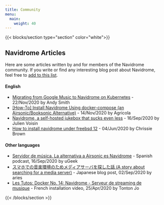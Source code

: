 ```yaml
---
title: Community
menu:
  main:
    weight: 40
---
```


{{< blocks/section type="section" color="white">}}

## Navidrome Articles
Here are some articles written by and for members of the Navidrome community. If you write or find any interesting blog post about Navidrome, feel free to [add to this list](https://github.com/navidrome/website/edit/master/content/en/community/_index.md).

<!-- Please add new entries in reverse chronological order -->
#### English

* [Migrating from Google Music to Navidrome on Kubernetes](https://andrewmichaelsmith.com/2020/11/migrating-from-google-music-to-navidrome-on-kubernetes/) - 22/Nov/2020 by Andy Smith
* [[How-To] Install Navidrome Using docker-compose (an Airsonic/Booksonic Alternative)](https://forum.openmediavault.org/index.php?thread/36635-how-to-install-navidrome-using-docker-compose-an-airsonic-booksonic-alternative/) - 14/Nov/2020 by Agricola
* [Navidrome, a self-hosted jukebox that sucks even less](https://dustri.org/b/navidrome-a-self-hosted-jukebox-that-sucks-even-less.html) - 16/Sep/2020 by Julien Voisin
* [How to install navidrome under freebsd 12](https://www.x-tra-designs.org/metallum/installing-navidrome-under-freebsd-12.html) - 04/Jun/2020 by Chrissie Brown

#### Other languages

* [Servidor de música. La alternativa a Airsonic es Navidrome](https://ugeek.github.io/post/2020-09-17-servidor-de-musica-la-alternativa-a-airsonic-es-navidrome-.html?utm_source=feedburner&utm_medium=feed&utm_campaign=Feed%3A+ugeek+%28uGeek%29&utm_content=FeedBurner) - Spanish podcast, 16/Sep/2020 by uGeek
* [スマホでの音楽環境のためメディアサーバを探した話 (A story about searching for a media server)](https://blog.asterism.xyz/posts/2020-09-02/) - Japanese blog post, 02/Sep/2020 by aries
* [Les Tutos: Docker No. 14: Navidrome - Serveur de streaming de musique](https://www.youtube.com/watch?v=FJ0pFRPdVjs) - French installation video, 25/Apr/2020 by Tonton Jo

{{< /blocks/section >}}